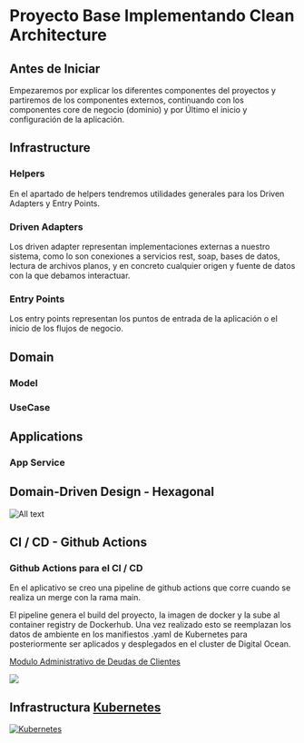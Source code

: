 # Proyecto Base Implementando Clean Architecture

## Antes de Iniciar

Empezaremos por explicar los diferentes componentes del proyectos y partiremos de los componentes externos, continuando con los componentes core de negocio (dominio) y por Último el inicio y configuración de la aplicación.

## Infrastructure

### Helpers
En el apartado de helpers tendremos utilidades generales para los Driven Adapters y Entry Points.

### Driven Adapters
Los driven adapter representan implementaciones externas a nuestro sistema, como lo son conexiones a servicios rest, soap, bases de datos, lectura de archivos planos, y en concreto cualquier origen y fuente de datos con la que debamos interactuar.

### Entry Points
Los entry points representan los puntos de entrada de la aplicación o el inicio de los flujos de negocio.

## Domain

### Model

### UseCase

## Applications

### App Service

## Domain-Driven Design - Hexagonal

![All text](https://miro.medium.com/max/1718/1*yR4C1B-YfMh5zqpbHzTyag.png "Domain-Driven Design - Hexagonal")

## CI / CD - Github Actions

### Github Actions para el CI / CD

En el aplicativo se creo una pipeline de github actions que corre cuando se realiza un merge con la rama main.

El pipeline genera el build del proyecto, la imagen de docker y la sube al container registry de Dockerhub. Una vez realizado esto se reemplazan los datos de ambiente en los manifiestos .yaml de Kubernetes para posteriormente ser aplicados y desplegados en el cluster de Digital Ocean.

[Modulo Administrativo de Deudas de Clientes](http://138.197.231.63/api/v1/swagger-ui.html)

![](https://miro.medium.com/max/3404/1*k99_arb0x9B7LI4I5hhCPw.png)

## Infrastructura [Kubernetes](http://138.197.231.63/api/v1/swagger-ui.html "Modulo Administrativo de Deudas de Clientes")

[![Kubernetes](https://cdn.filestackcontent.com/RlUuJIVESsOwxSF6qcD9?auto=compress,format)](http://138.197.231.63/api/v1/swagger-ui.html)

